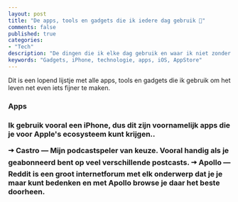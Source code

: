 ```yaml
---
layout: post
title: "De apps, tools en gadgets die ik iedere dag gebruik 📱"
comments: false
published: true
categories: 
- "Tech"
description: "De dingen die ik elke dag gebruik en waar ik niet zonder kan.."
keywords: "Gadgets, iPhone, technologie, apps, iOS, AppStore"
---
```


Dit is een lopend lijstje met alle apps, tools en gadgets die ik gebruik om het leven net even iets fijner te maken.

<h3>Apps<h3>
Ik gebruik vooral een iPhone, dus dit zijn voornamelijk apps die je voor Apple's ecosysteem kunt krijgen..

🠆 <b>Castro</b> — Mijn podcastspeler van keuze. Vooral handig als je geabonneerd bent op veel verschillende postcasts.
🠆 <b>Apollo</b> — Reddit is een groot internetforum met elk onderwerp dat je je maar kunt bedenken en met Apollo browse je daar het beste doorheen.